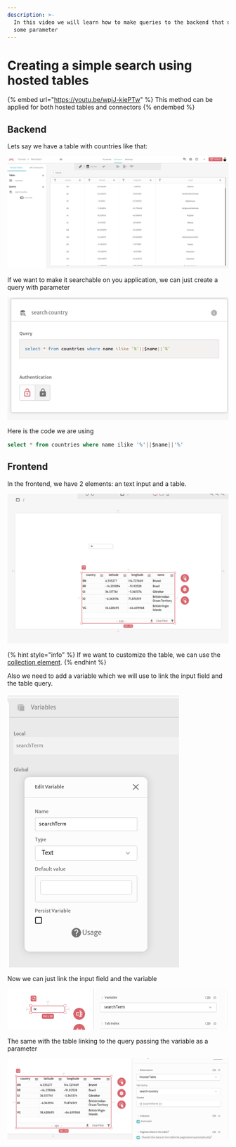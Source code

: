 ```yaml
---
description: >-
  In this video we will learn how to make queries to the backend that depends of
  some parameter
---
```


# Creating a simple search using hosted tables

{% embed url="https://youtu.be/wpjJ-kiePTw" %}
This method can be applied for both hosted tables and connectors
{% endembed %}

## Backend

Lets say we have a table with countries like that:

![Table listing countries](<../../.gitbook/assets/image (59).png>)

If we want to make it searchable on you application, we can just create a query with parameter

![We use a parameter called name where we will look as a patter in the middle of the country name](<../../.gitbook/assets/image (65).png>)

Here is the code we are using

```sql
select * from countries where name ilike '%'||$name||'%'
```

## Frontend

In the frontend, we have 2 elements: an text input and a table.

![](<../../.gitbook/assets/image (67) (1).png>)

{% hint style="info" %}
If we want to customize the table, we can use the [collection element](../../docs/front-end/elements/collection.md).
{% endhint %}

Also we need to add a variable which we will use to link the input field and the table query.

![](<../../.gitbook/assets/image (68) (1).png>)

Now we can just link the input field and the variable

![](<../../.gitbook/assets/image (60).png>)

The same with the table linking to the query passing the variable as a parameter

![](<../../.gitbook/assets/image (56).png>)

